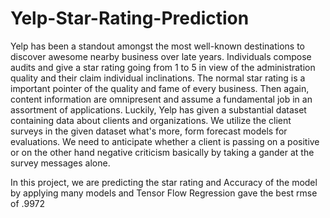 # Yelp-Star-Rating-Prediction
 Yelp has been a standout amongst the most well-known destinations to discover awesome nearby business over late years. Individuals compose audits and give a star rating going from 1 to 5 in view of the administration quality and their claim individual inclinations. The normal star rating is a important pointer of the quality and fame of every business. Then again, content information are omnipresent and assume a fundamental job in an assortment of applications. Luckily, Yelp has given a substantial dataset containing data about clients and organizations. We utilize the client surveys in the given dataset what's more, form forecast models for evaluations. We need to anticipate whether a client is passing on a positive or on the other hand negative criticism basically by taking a gander at the survey messages alone.

In this project, we are predicting the star rating and Accuracy of the model by applying many models and Tensor Flow Regression gave the best rmse of .9972
